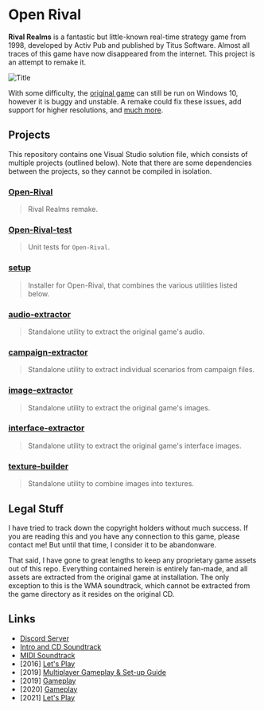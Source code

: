 # Open Rival

**Rival Realms** is a fantastic but little-known real-time strategy game from 1998, developed by Activ Pub and published by Titus Software. Almost all traces of this game have now disappeared from the internet. This project is an attempt to remake it.

![Title](http://danjb.com/images/rival_realms/title.jpg)

With some difficulty, the [original game](https://www.old-games.com/download/5514/rival-realms) can still be run on Windows 10, however it is buggy and unstable. A remake could fix these issues, add support for higher resolutions, and [much more](https://github.com/Danjb1/open-rival/blob/master/docs/TODO.md#enhancements).

## Projects

This repository contains one Visual Studio solution file, which consists of multiple projects (outlined below). Note that there are some dependencies between the projects, so they cannot be compiled in isolation.

### [Open-Rival](/projects/Open-Rival)

> Rival Realms remake.

### [Open-Rival-test](/projects/Open-Rival-test)

> Unit tests for `Open-Rival`.

### [setup](/projects/setup)

> Installer for Open-Rival, that combines the various utilities listed below.

### [audio-extractor](/projects/audio-extractor)

> Standalone utility to extract the original game's audio.

### [campaign-extractor](/projects/campaign-extractor)

> Standalone utility to extract individual scenarios from campaign files.

### [image-extractor](/projects/image-extractor)

> Standalone utility to extract the original game's images.

### [interface-extractor](/projects/interface-extractor)

> Standalone utility to extract the original game's interface images.

### [texture-builder](/projects/texture-builder)

> Standalone utility to combine images into textures.

## Legal Stuff

I have tried to track down the copyright holders without much success. If you are reading this and you have any connection to this game, please contact me! But until that time, I consider it to be abandonware.

That said, I have gone to great lengths to keep any proprietary game assets out of this repo. Everything contained herein is entirely fan-made, and all assets are extracted from the original game at installation. The only exception to this is the WMA soundtrack, which cannot be extracted from the game directory as it resides on the original CD.

## Links

 - [Discord Server](https://discord.gg/R7E4KWT)
 - [Intro and CD Soundtrack](https://youtube.com/playlist?list=PL6389EE9ABE2B104B)
 - [MIDI Soundtrack](https://youtube.com/playlist?list=PLfJwVz0VSvZn0sx5pwbGimYG6NtHA3TZP)
 - [2016] [Let's Play](https://youtu.be/bSefVvZnxKs)
 - [2019] [Multiplayer Gameplay & Set-up Guide](https://youtu.be/KzTm1MCKrLI)
 - [2019] [Gameplay](https://youtu.be/3VcExo3szcc)
 - [2020] [Gameplay](https://youtu.be/3dcCDnHEAzc)
 - [2021] [Let's Play](https://youtube.com/playlist?list=PLFl3jwQIfR7-yusWQIiqZ-5LarDx-ixdS)
